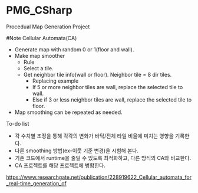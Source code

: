 # PMG_CSharp
Procedual Map Generation Project


#Note
Cellular Automata(CA)
- Generate map with random 0 or 1(floor and wall).
- Make map smoother
  - Rule
  - Select a tile.
  - Get neighbor tile info(wall or floor). Neighbor tile = 8 dir tiles.
    - Replacing example
    - If 5 or more neighbor tiles are wall, replace the selected tile to wall.
    - Else if 3 or less neighbor tiles are wall, replace the selected tile to floor.
- Map smoothing can be repeated as needed.

To-do list
- 각 수치별 조정을 통해 각각의 변화가 바닥/전체 타일 비율에 미치는 영향을 기록한다.
- 다른 smoothing 방법(ex-이웃 기준 변경)을 시험해 본다.
- 기존 코드에서 runtime을 줄일 수 있도록 최적화하고, 다른 방식의 CA와 비교한다.
- CA 프로젝트를 해당 프로젝트에 병합한다.


https://www.researchgate.net/publication/228919622_Cellular_automata_for_real-time_generation_of
